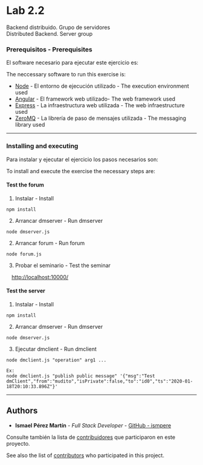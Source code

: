 # Lab 2.2

Backend distribuido. Grupo de servidores <br> Distributed Backend. Server group

### Prerequisitos - Prerequisites

El software necesario para ejecutar este ejercicio es:

The neccessary software to run this exercise is:

- [Node](https://nodejs.org) - El entorno de ejecución utilizado - The execution environment used
- [Angular](https://angular.io) - El framework web utilizado- The web framework used
- [Express](https://expressjs.com) - La infraestructura web utilizada - The web infraestructure used
- [ZeroMQ](https://zeromq.org/) - La librería de paso de mensajes utilizada - The messaging library used

---

### Installing and executing

Para instalar y ejecutar el ejercicio los pasos necesarios son:

To install and execute the exercise the necessary steps are:

#### Test the forum

1. Instalar - Install

```
npm install
```

2. Arrancar dmserver - Run dmserver

```
node dmserver.js
```

2. Arrancar forum - Run forum

```
node forum.js
```

3. Probar el seminario - Test the seminar

&emsp;[http://localhost:10000/](http://localhost:10000/)

#### Test the server

1. Instalar - Install

```
npm install
```

2. Arrancar dmserver - Run dmserver

```
node dmserver.js
```

3. Ejecutar dmclient - Run dmclient

```
node dmclient.js "operation" arg1 ...

Ex:
node dmclient.js "publish public message" '{"msg":"Test dmClient","from":"mudito","isPrivate":false,"to":"id0","ts":"2020-01-18T20:10:33.896Z"}'
```

---

## Authors

- **Ismael Pérez Martín** - _Full Stack Developer_ - [GitHub - ismpere](https://github.com/ismpere)

Consulte también la lista de [contribuidores](https://github.com/ismpere/SAD/graphs/contributors) que participaron en este proyecto.

See also the list of [contributors](https://github.com/ismpere/SAD/graphs/contributors) who participated in this project.

<!-- ## License

This project is licensed under the MIT License - see the [LICENSE.md](LICENSE.md) file for details

## Acknowledgments

- Hat tip to anyone whose code was used
- Inspiration
- etc -->
